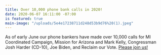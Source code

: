 ```yaml
---
title: Over 10,000 phone bank calls in 2020!
date: 2020-06-07 16:11:00 -07:00
is featured: true
main-image: "/uploads/5e4e17238711d248d53b9d76%20(1).jpeg"
---
```


As of early June our phone bankers have made over 10,000 calls for MI Coordinated Campaign, Mission for Arizona and Mark Kelly, Congressman Josh Harder (CD-10), Joe Biden, and Reclaim our Vote.  [Please join us! ](https://indivisibleberkeley.org/team/elections)
